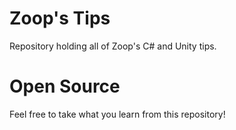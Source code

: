 # Zoop's Tips

Repository holding all of Zoop's C# and Unity tips.

# Open Source

Feel free to take what you learn from this repository!
